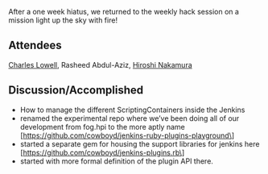 After a one week hiatus, we returned to the weekly hack session on a mission light up the sky with fire!

## Attendees

[Charles Lowell](http://twitter.com/cowboyd), Rasheed Abdul-Aziz, [Hiroshi Nakamura](http://twitter.com/nahi)

## Discussion/Accomplished

- How to manage the different ScriptingContainers inside the Jenkins
- renamed the experimental repo where we’ve been doing all of our development from fog.hpi to the more aptly name \[https://github.com/cowboyd/jenkins-ruby-plugins-playground\]
- started a separate gem for housing the support libraries for jenkins here \[https://github.com/cowboyd/jenkins-plugins.rb\]
- started with more formal definition of the plugin API there.
